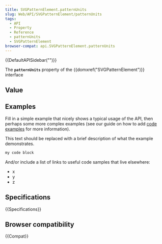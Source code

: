 ```yaml
---
title: SVGPatternElement.patternUnits
slug: Web/API/SVGPatternElement/patternUnits
tags:
  - API
  - Property
  - Reference
  - patternUnits
  - SVGPatternElement
browser-compat: api.SVGPatternElement.patternUnits
---
```

{{DefaultAPISidebar("")}}

The **`patternUnits`** property of the {{domxref("SVGPatternElement")}} interface 

## Value



## Examples

Fill in a simple example that nicely shows a typical usage of the API, then perhaps some more complex examples (see our guide on how to add [code examples](/en-US/docs/MDN/Contribute/Structures/Code_examples) for more information).

This text should be replaced with a brief description of what the example demonstrates.

```js
my code block
```

And/or include a list of links to useful code samples that live elsewhere:

*   x
*   y
*   z

## Specifications

{{Specifications}}

## Browser compatibility

{{Compat}}


